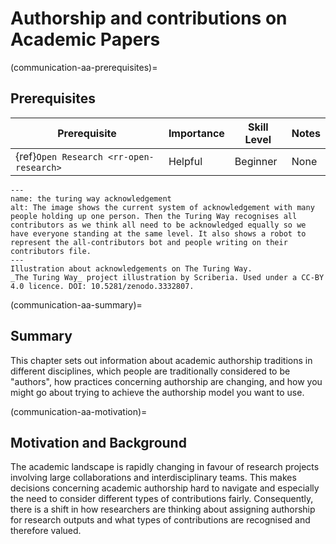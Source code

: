 # Authorship and contributions on Academic Papers

(communication-aa-prerequisites)=
## Prerequisites

| Prerequisite                                  | Importance | Skill Level | Notes |
| --------------------------------------------- | ---------- | ----------- | ----- |
| {ref}`Open Research <rr-open-research>` | Helpful    | Beginner    | None  |

```{figure} ../figures/theturingway-acknowledgement.jpg
---
name: the turing way acknowledgement
alt: The image shows the current system of acknowledgement with many people holding up one person. Then the Turing Way recognises all contributors as we think all need to be acknowledged equally so we have everyone standing at the same level. It also shows a robot to represent the all-contributors bot and people writing on their contributors file.
---
Illustration about acknowledgements on The Turing Way.
_The Turing Way_ project illustration by Scriberia. Used under a CC-BY 4.0 licence. DOI: 10.5281/zenodo.3332807.
```

(communication-aa-summary)=
## Summary
This chapter sets out information about academic authorship traditions in different disciplines, which people are traditionally considered to be "authors", how practices concerning authorship are changing, and how you might go about trying to achieve the authorship model you want to use.

(communication-aa-motivation)=
## Motivation and Background
The academic landscape is rapidly changing in favour of research projects involving large collaborations and interdisciplinary teams. This makes decisions concerning academic authorship hard to navigate and especially the need to consider different types of contributions fairly. Consequently, there is a shift in how researchers are thinking about assigning authorship for research outputs and what types of contributions are recognised and therefore valued.
